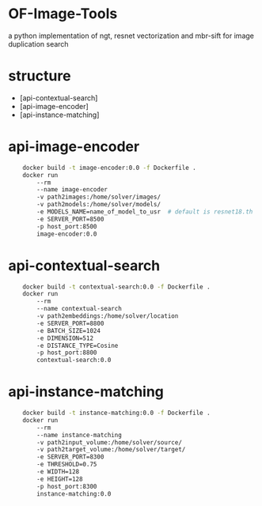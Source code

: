 # OF-Image-Tools
a python implementation of ngt, resnet vectorization and mbr-sift for image duplication search

# structure 
* [api-contextual-search]
* [api-image-encoder]
* [api-instance-matching]

# api-image-encoder
```bash
    docker build -t image-encoder:0.0 -f Dockerfile .
    docker run 
        --rm
        --name image-encoder
        -v path2images:/home/solver/images/
        -v path2models:/home/solver/models/
        -e MODELS_NAME=name_of_model_to_usr  # default is resnet18.th
        -e SERVER_PORT=8500
        -p host_port:8500
        image-encoder:0.0
``` 

# api-contextual-search
```bash
    docker build -t contextual-search:0.0 -f Dockerfile .
    docker run 
        --rm 
        --name contextual-search
        -v path2embeddings:/home/solver/location
        -e SERVER_PORT=8800
        -e BATCH_SIZE=1024
        -e DIMENSION=512
        -e DISTANCE_TYPE=Cosine
        -p host_port:8800
        contextual-search:0.0
```

# api-instance-matching
```bash
    docker build -t instance-matching:0.0 -f Dockerfile .
    docker run
        --rm
        --name instance-matching
        -v path2input_volume:/home/solver/source/
        -v path2target_volume:/home/solver/target/
        -e SERVER_PORT=8300
        -e THRESHOLD=0.75
        -e WIDTH=128
        -e HEIGHT=128
        -p host_port:8300
        instance-matching:0.0
```